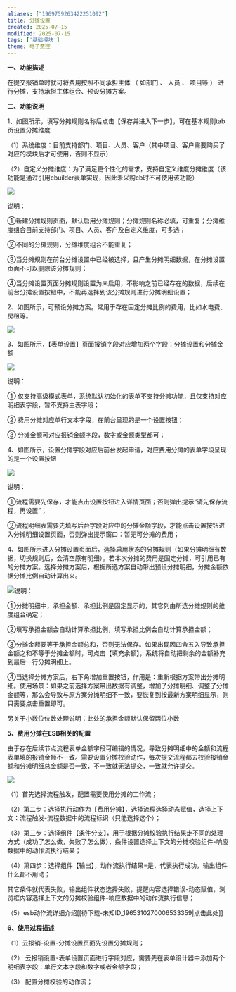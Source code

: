 ```yaml
---
aliases: ["1969759263422251092"]
title: 分摊设置
created: 2025-07-15
modified: 2025-07-15
tags: ['基础模块']
theme: 电子费控
---
```


**一、功能描述**

在提交报销单时就可将费用按照不同承担主体 （ 如部门 、 人员 、 项目等 ） 进行分摊，支持承担主体组合、预设分摊方案。

**二、功能说明**

1、如图所示，填写分摊规则名称后点击【保存并进入下一步】，可在基本规则tab页设置分摊维度

（1）系统维度：目前支持部门、项目、人员、客户（其中项目、客户需要购买了对应的模块后才可使用，否则不显示）

（2）自定义分摊维度：为了满足更个性化的需求，支持自定义维度分摊维度（该功能是通过引用ebuilder表单实现，因此未采购eb时不可使用该功能）

![](https://myhelpdoc.oss-cn-heyuan.aliyuncs.com/mdimages/2909448cb5289a33b42193c6b57621dd.jpg)

说明：

①新建分摊规则页面，默认启用分摊规则；分摊规则名称必填，可重复；分摊维度组合目前支持部门、项目、人员、客户及自定义维度，可多选；

②不同的分摊规则，分摊维度组合不能重复；

③当分摊规则在前台分摊设置中已经被选择，且产生分摊明细数据，在分摊设置页面不可以删除该分摊规则；

④当分摊设置页面分摊规则设置为未启用，不影响之前已经存在的数据，后续在前台分摊设置按钮中，不能再选择到该分摊规则进行分摊明细设置；

2、如图所示，可预设分摊方案。常用于存在固定分摊比例的费用，比如水电费、房租等。

**![](https://myhelpdoc.oss-cn-heyuan.aliyuncs.com/mdimages/936f911dd2219fe8d34c513f94fa96c9.jpg)**

3、如图所示，【表单设置】页面报销字段对应增加两个字段：分摊设置和分摊金额

![](https://myhelpdoc.oss-cn-heyuan.aliyuncs.com/mdimages/0912d6943d6cfb35647b45bfbe4467bb.jpg)

说明：

① 仅支持高级模式表单，系统默认初始化的表单不支持分摊功能，且仅支持对应明细表字段，暂不支持主表字段；

② 费用分摊对应单行文本字段，在前台呈现的是一个设置按钮；

③ 分摊金额可对应报销金额字段，数字或金额类型都可；

4、如图所示，设置分摊字段对应后前台发起申请，对应费用分摊的表单字段呈现的是一个设置按钮

![](https://myhelpdoc.oss-cn-heyuan.aliyuncs.com/mdimages/69ee4360cb74103b303aea5b82acd99e.jpg)

说明：

①流程需要先保存，才能点击设置按钮进入详情页面；否则弹出提示“请先保存流程，再设置”；

②流程明细表需要先填写后台字段对应中的分摊金额字段，才能点击设置按钮进入分摊明细设置页面，否则弹出提示窗口：暂无可分摊的费用；

4、如图所示进入分摊设置页面后，选择启用状态的分摊规则（如果分摊明细有数据，切换规则后，会清空原有明细）。若本次分摊的费用是固定分摊，可引用已有的分摊方案。选择分摊方案后，根据所选方案自动带出预设分摊明细，分摊金额依据分摊比例自动计算出来。

![](https://myhelpdoc.oss-cn-heyuan.aliyuncs.com/mdimages/ae9e8bde13af597cd9d68d65dcaaca2f.jpg)说明：

①分摊明细中，承担金额、承担比例是固定显示的，其它列由所选分摊规则的维度组合确定；

②填写承担金额会自动计算承担比例，填写承担比例会自动计算承担金额；

③分摊金额要等于承担金额总和，否则无法保存。如果出现因四舍五入导致承担金额之和不等于分摊金额时，可点击【填充余额】，系统将自动把剩余的金额补充到最后一行分摊明细上。

④当选择分摊方案后，右下角增加重置按钮，作用是：重新根据方案带出分摊明细。使用场景：如果之前选择方案带出数据有调整，增加了分摊明细、调整了分摊金额等，那么会导致与原方案分摊明细不一致，要恢复到按最新方案明细显示，则只需要点击重置即可。

另关于小数位位数处理说明：此处的承担金额默认保留两位小数

**5、费用分摊在ESB相关的配置**

由于存在后续节点流程表单金额字段可编辑的情况，导致分摊明细中的金额和流程表单填的报销金额不一致。需要设置分摊校验动作，每次提交流程都去校验报销金额和分摊明细总金额是否一致，不一致就无法提交，一致就允许提交。

**![](https://myhelpdoc.oss-cn-heyuan.aliyuncs.com/mdimages/ef80eb84ddb9ef88dfa6a67fb944e9a8.jpg)**

（1）首先选择流程触发，配置需要使用分摊的工作流；

（2）第二步：选择执行动作为【费用分摊】，选择流程选择动态赋值，选择上下文：流程触发-流程数据中的流程标识（只能选择这个）；

（3）第三步：选择组件【条件分支】，用于根据分摊校验执行结果走不同的处理方式（成功了怎么做，失败了怎么做），条件设置选择上下文的分摊校验组件-响应数据中的动作流执行结果；

（4）第四步：选择组件【输出】，动作流执行结果=是，代表执行成功，输出组件什么都不用动；

其它条件就代表失败，输出组件状态选择失败，提醒内容选择错误-动态赋值，浏览框内容选择上下文的分摊校验组件-响应数据中的动作流执行信息；

（5）esb动作流详细介绍[[待下载-未知ID_1965310270006533359|点击此处]]

**6、使用过程描述**

（1）云报销-设置-分摊设置页面先设置分摊规则；

（2） 云报销设置-表单设置页面进行字段对应，需要先在表单设计器中添加两个明细表字段：单行文本字段和数字或者金额字段；

（3） 配置分摊校验的动作流；

